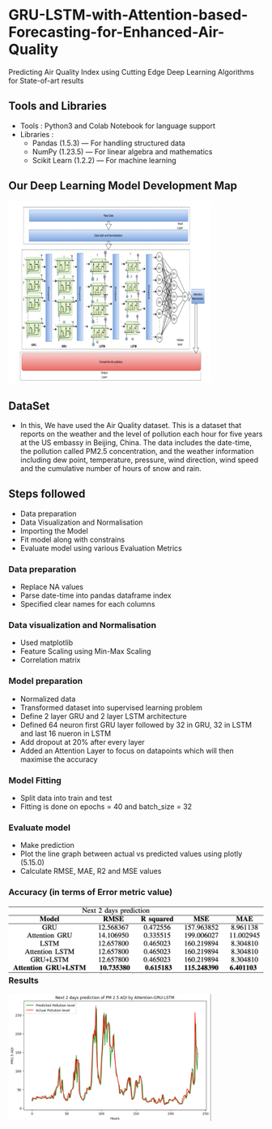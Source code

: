 # GRU-LSTM-with-Attention-based-Forecasting-for-Enhanced-Air-Quality
Predicting Air Quality Index using Cutting Edge Deep Learning Algorithms for State-of-art results

## Tools and Libraries
- Tools : Python3 and Colab Notebook for language support
- Libraries :
  - Pandas (1.5.3) — For handling structured data
  - NumPy (1.23.5) — For linear algebra and mathematics
  - Scikit Learn (1.2.2) — For machine learning

## Our Deep Learning Model Development Map

<p align="left">
  <img width="400" src="https://github.com/anuragd3118/GRU-LSTM-with-Attention-based-Forecasting-for-Enhanced-Air-Quality/blob/main/model_visualisation.png" alt="Proposed Attention GRU-LSTM Model ">
</p>

## DataSet
- In this, We have used the Air Quality dataset. This is a dataset that reports on the weather and the level of pollution each hour for five years at the US embassy in Beijing, China. The data includes the date-time, the pollution called PM2.5 concentration, and the weather information including dew point, temperature, pressure, wind direction, wind speed and the cumulative number of hours of snow and rain.

## Steps followed
- Data preparation
- Data Visualization and Normalisation
- Importing the Model
- Fit model along with constrains
- Evaluate model using various Evaluation Metrics

### Data preparation
- Replace NA values
- Parse date-time into pandas dataframe index
- Specified clear names for each columns

### Data visualization and Normalisation
- Used matplotlib
- Feature Scaling using Min-Max Scaling
- Correlation matrix

### Model preparation
- Normalized data 
- Transformed dataset into supervised learning problem
- Define 2 layer GRU and 2 layer LSTM architecture
- Defined 64 neuron first GRU layer followed by 32 in GRU, 32 in LSTM and last 16 nueron in LSTM
- Add dropout at 20% after every layer
- Added an Attention Layer to focus on datapoints which will then maximise the accuracy

### Model Fitting
- Split data into train and test
- Fitting is done on epochs = 40 and batch_size = 32

### Evaluate model
- Make prediction
- Plot the line graph between actual vs predicted values using plotly (5.15.0)
- Calculate RMSE, MAE, R2 and MSE values

### Accuracy (in terms of Error metric value)
<div style="float:left">
<div style="float:left"><img width="600" src="https://github.com/anuragd3118/GRU-LSTM-with-Attention-based-Forecasting-for-Enhanced-Air-Quality/blob/main/result.png"/>
</div>
  
### Results
<div style="float:left">
<div style="float:left"><img width="400" src="https://github.com/anuragd3118/GRU-LSTM-with-Attention-based-Forecasting-for-Enhanced-Air-Quality/blob/main/prediction_vs_actual_graph.png"/>
</div>
<br />
